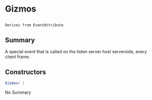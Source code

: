 # Gizmos

## 
```c#
Derives from EventAttribute
```

## Summary

A special event that is called on the listen server host serverside, every client frame.
## Constructors

```c#
Gizmos( ) 
```
No Summary
